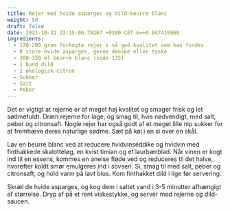 ```yaml
---
title: Rejer med hvide asparges og dild-beurre blanc
weight: 50
draft: false
date: 2021-10-31 23:15:06.79267 +0100 CET m=+0.047419960
ingredients:
  - 170-200 gram forkogte rejer i så god kvalitet som kan findes
  - 8 store hvide asparges, gerne danske eller tyske
  - 300-350 ml beurre blanc (side 135)
  - 1 bund dild
  - 1 økologisk citron
  - Sukker
  - Salt
  - Peber
---
```




Det er vigtigt at rejerne er af meget høj kvalitet og smager frisk og
let sødmefuldt. Dræn rejerne for lage, og smag til, hvis nødvendigt, med
salt, peber og citronsaft. Nogle rejer har også godt af et meget lille
nip sukker for at fremhæve deres naturlige sødme. Sæt på køl i en si
over en skål.

Lav en beurre blanc ved at reducere hvidvinseddike og hvidvin med
finthakkede skalotteløg, en kvist timian og et laurbærblad. Når vinen er
kogt ind til en essens, kommes en anelse fløde ved og reduceres til det
halve, hvorefter koldt smør emulgeres ind i sovsen. Si, smag til med
salt, peber og citronsaft, og hold varm på lavt blus. Kom finthakket
dild i lige før servering.

Skræl de hvide asparges, og kog dem i saltet vand i 3-5 minutter
afhængigt af størrelse. Dryp af på et rent viskestykke, og servér med
rejerne og dild-saucen.

